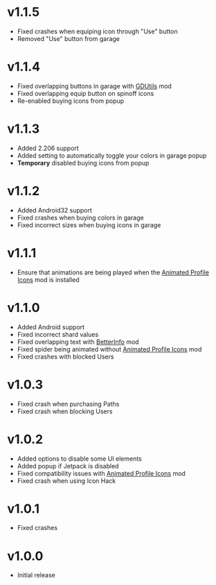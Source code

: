 # v1.1.5
 - Fixed crashes when equiping icon through "Use" button
 - Removed "Use" button from garage

# v1.1.4
 - Fixed overlapping buttons in garage with [GDUtils](https://geode-sdk.org/mods/gdutilsdevs.gdutils) mod
 - Fixed overlapping equip button on spinoff icons
 - Re-enabled buying icons from popup

# v1.1.3
 - Added 2.206 support
 - Added setting to automatically toggle your colors in garage popup
 - **Temporary** disabled buying icons from popup

# v1.1.2
 - Added Android32 support
 - Fixed crashes when buying colors in garage
 - Fixed incorrect sizes when buying icons in garage

# v1.1.1
 - Ensure that animations are being played when the [Animated Profile Icons](https://geode-sdk.org/mods/thesillydoggo.animatedprofiles) mod is installed

# v1.1.0
 - Added Android support
 - Fixed incorrect shard values
 - Fixed overlapping text with [BetterInfo](https://geode-sdk.org/mods/cvolton.betterinfo) mod
 - Fixed spider being animated without [Animated Profile Icons](https://geode-sdk.org/mods/thesillydoggo.animatedprofiles) mod
 - Fixed crashes with blocked Users

# v1.0.3
 - Fixed crash when purchasing Paths
 - Fixed crash when blocking Users

# v1.0.2
 - Added options to disable some UI elements
 - Added popup if Jetpack is disabled
 - Fixed compatibility issues with [Animated Profile Icons](https://geode-sdk.org/mods/thesillydoggo.animatedprofiles) mod
 - Fixed crash when using Icon Hack

# v1.0.1
 - Fixed crashes

# v1.0.0
 - Initial release
